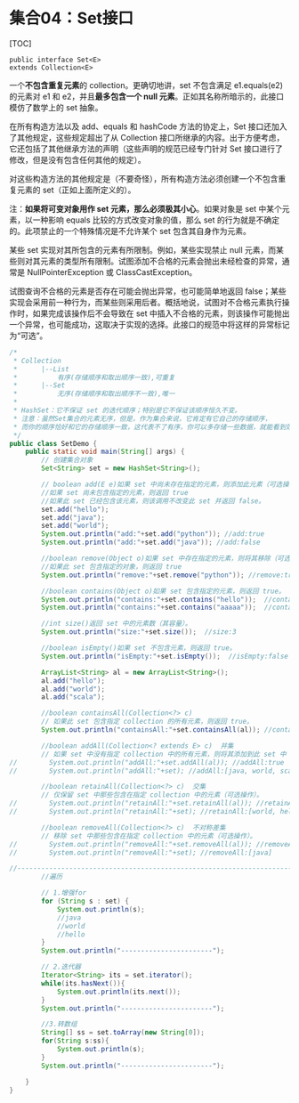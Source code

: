 # 集合04：Set接口

[TOC]

	public interface Set<E>
	extends Collection<E>

一个**不包含重复元素**的 collection。更确切地讲，set 不包含满足 e1.equals(e2) 的元素对 e1 和 e2，并且**最多包含一个 null 元素**。正如其名称所暗示的，此接口模仿了数学上的 set 抽象。 

在所有构造方法以及 add、equals 和 hashCode 方法的协定上，Set 接口还加入了其他规定，这些规定超出了从 Collection 接口所继承的内容。出于方便考虑，它还包括了其他继承方法的声明（这些声明的规范已经专门针对 Set 接口进行了修改，但是没有包含任何其他的规定）。 

对这些构造方法的其他规定是（不要奇怪），所有构造方法必须创建一个不包含重复元素的 set（正如上面所定义的）。 

注：**如果将可变对象用作 set 元素，那么必须极其小心**。如果对象是 set 中某个元素，以一种影响 equals 比较的方式改变对象的值，那么 set 的行为就是不确定的。此项禁止的一个特殊情况是不允许某个 set 包含其自身作为元素。 

某些 set 实现对其所包含的元素有所限制。例如，某些实现禁止 null 元素，而某些则对其元素的类型所有限制。试图添加不合格的元素会抛出未经检查的异常，通常是 NullPointerException 或 ClassCastException。

试图查询不合格的元素是否存在可能会抛出异常，也可能简单地返回 false；某些实现会采用前一种行为，而某些则采用后者。概括地说，试图对不合格元素执行操作时，如果完成该操作后不会导致在 set 中插入不合格的元素，则该操作可能抛出一个异常，也可能成功，这取决于实现的选择。此接口的规范中将这样的异常标记为“可选”。 

```java
/*
 * Collection
 * 		|--List
 * 			有序(存储顺序和取出顺序一致),可重复
 * 		|--Set
 * 			无序(存储顺序和取出顺序不一致),唯一
 *
 * HashSet：它不保证 set 的迭代顺序；特别是它不保证该顺序恒久不变。
 * 注意：虽然Set集合的元素无序，但是，作为集合来说，它肯定有它自己的存储顺序，
 * 而你的顺序恰好和它的存储顺序一致，这代表不了有序，你可以多存储一些数据，就能看到效果。
 */
public class SetDemo {
    public static void main(String[] args) {
        // 创建集合对象
        Set<String> set = new HashSet<String>();

        // boolean add(E e)如果 set 中尚未存在指定的元素，则添加此元素（可选操作）。
        //如果 set 尚未包含指定的元素，则返回 true
        //如果此 set 已经包含该元素，则该调用不改变此 set 并返回 false。
        set.add("hello");
        set.add("java");
        set.add("world");
        System.out.println("add:"+set.add("python")); //add:true
        System.out.println("add:"+set.add("java")); //add:false

        //boolean remove(Object o)如果 set 中存在指定的元素，则将其移除（可选操作）。
        //如果此 set 包含指定的对象，则返回 true
        System.out.println("remove:"+set.remove("python")); //remove:true

        //boolean contains(Object o)如果 set 包含指定的元素，则返回 true。
        System.out.println("contains:"+set.contains("hello"));  //contains:true
        System.out.println("contains:"+set.contains("aaaaa"));  //contains:false

        //int size()返回 set 中的元素数（其容量）。
        System.out.println("size:"+set.size());  //size:3

        //boolean isEmpty()如果 set 不包含元素，则返回 true。
        System.out.println("isEmpty:"+set.isEmpty());  //isEmpty:false

        ArrayList<String> al = new ArrayList<String>();
        al.add("hello");
        al.add("world");
        al.add("scala");

        //boolean containsAll(Collection<?> c)
        // 如果此 set 包含指定 collection 的所有元素，则返回 true。
        System.out.println("containsAll:"+set.containsAll(al)); //containsAll:false

        //boolean addAll(Collection<? extends E> c)  并集
        // 如果 set 中没有指定 collection 中的所有元素，则将其添加到此 set 中（可选操作）。
//        System.out.println("addAll:"+set.addAll(al)); //addAll:true
//        System.out.println("addAll:"+set); //addAll:[java, world, scala, hello]

        //boolean retainAll(Collection<?> c)  交集
        // 仅保留 set 中那些包含在指定 collection 中的元素（可选操作）。
//        System.out.println("retainAll:"+set.retainAll(al)); //retainAll:true
//        System.out.println("retainAll:"+set); //retainAll:[world, hello]

        //boolean removeAll(Collection<?> c)  不对称差集
        // 移除 set 中那些包含在指定 collection 中的元素（可选操作）。
//        System.out.println("removeAll:"+set.removeAll(al)); //removeAll:true
//        System.out.println("removeAll:"+set); //removeAll:[java]

//-------------------------------------------------------------------------------------------
        //遍历

        // 1.增强for
        for (String s : set) {
            System.out.println(s);
            //java
            //world
            //hello
        }
        System.out.println("-----------------------");

        // 2.迭代器
        Iterator<String> its = set.iterator();
        while(its.hasNext()){
            System.out.println(its.next());
        }
        System.out.println("-----------------------");

        //3.转数组
        String[] ss = set.toArray(new String[0]);
        for(String s:ss){
            System.out.println(s);
        }
        System.out.println("-----------------------");

    }
}

```
